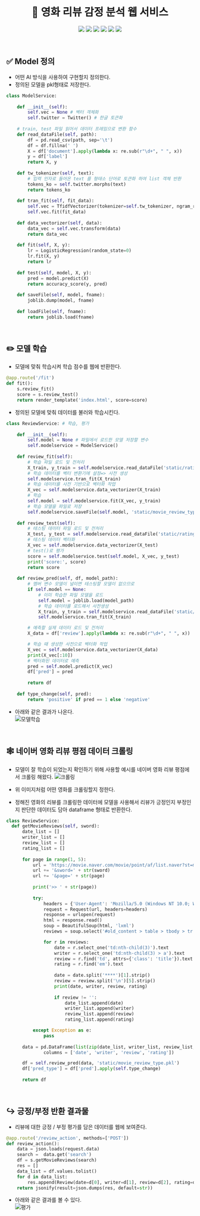 <div align="center">

  # 🎥 영화 리뷰 감정 분석 웹 서비스
<p>
  <img src="https://img.shields.io/badge/html-de4b25?style=flat&logo=html5&logoColor=white"/>
  <img src="https://img.shields.io/badge/css3-2891ca?style=flat&logo=css3&logoColor=white"/>
  <img src="https://img.shields.io/badge/jquery-0766a8?style=flat&logo=jquery&logoColor=white"/>
  <img src="https://img.shields.io/badge/ajax-448fc5?style=flat&logo=jquery&logoColor=white"/>
  <img src="https://img.shields.io/badge/flask-000?style=flat&logo=flask&logoColor=white"/>
  <img src="https://img.shields.io/badge/scikit learn-f09534?style=flat&logo=scikit learn&logoColor=white"/>
</p>
</div> 

<br/>

## ✅ Model 정의

- 어떤 AI 방식을 사용하여 구현할지 정의한다.
- 정의된 모델을 pkl형태로 저장한다.

```python
class ModelService:
    
    def __init__(self):
        self.vec = None # 벡터 객체화
        self.twitter = Twitter() # 한글 토큰화
    
    # train, test 파일 읽어서 데이터 프레임으로 변환 함수
    def read_dataFile(self, path):
        df = pd.read_csv(path, sep='\t')
        df = df.fillna(' ')
        X = df['document'].apply(lambda x: re.sub(r"\d+", " ", x))
        y = df['label']
        return X, y
    
    def tw_tokenizer(self, text):
        # 입력 인자로 들어온 text 를 형태소 단어로 토큰화 하여 list 객체 반환
        tokens_ko = self.twitter.morphs(text)
        return tokens_ko
    
    def tran_fit(self, fit_data):
        self.vec = TfidfVectorizer(tokenizer=self.tw_tokenizer, ngram_range=(1,2), min_df=3, max_df=0.9)
        self.vec.fit(fit_data)
    
    def data_vectorizer(self, data):
        data_vec = self.vec.transform(data)
        return data_vec
        
    def fit(self, X, y):
        lr = LogisticRegression(random_state=0)
        lr.fit(X, y)
        return lr
    
    def test(self, model, X, y):
        pred = model.predict(X)
        return accuracy_score(y, pred)
    
    def saveFile(self, model, fname):
        joblib.dump(model, fname)
        
    def loadFile(self, fname):
        return joblib.load(fname)
```

<br>

## ✏️ 모델 학습

- 모델에 맞춰 학습시켜 학습 점수를 웹에 반환한다.

```python
@app.route('/fit')  
def fit():
    s.review_fit()
    score = s.review_test()
    return render_template('index.html', score=score)
```

- 정의된 모델에 맞춰 데이터를 불러와 학습시킨다.  

```python
class ReviewService: # 학습, 평가
     
    def __init__(self):
        self.model = None # 파일에서 로드한 모델 저장할 변수
        self.modelservice = ModelService() 
        
    def review_fit(self):
        # 학습 파일 로드 및 전처리
        X_train, y_train = self.modelservice.read_dataFile('static/ratings_train.txt')
        # 학습 데이터를 벡터 변환기에 설정=> 사전 생성
        self.modelservice.tran_fit(X_train)
        # 학습 데이터를 사전 기반으로 벡터화 작업
        X_vec = self.modelservice.data_vectorizer(X_train)
        # 학습
        self.model = self.modelservice.fit(X_vec, y_train)
        # 학습 모델을 파일로 저장
        self.modelservice.saveFile(self.model, 'static/movie_review_type.pkl')
        
    def review_test(self):
        # 테스팅 데이터 파일 로드 및 전처리
        X_test, y_test = self.modelservice.read_dataFile('static/ratings_test.txt')
        # 테스팅 데이터 벡터화
        X_vec = self.modelservice.data_vectorizer(X_test)
        # test()로 평가
        score = self.modelservice.test(self.model, X_vec, y_test)
        print('score:', score)
        return score
    
    def review_pred(self, df, model_path):
        # 멤버 변수 모델이 널이면 테스팅할 모델이 없으므로
        if self.model == None:
            # 이미 학습한 파일 모델을 로드
            self.model = joblib.load(model_path)
            # 학습 데이터를 로드해서 사전생성
            X_train, y_train = self.modelservice.read_dataFile('static/ratings_train.txt')
            self.modelservice.tran_fit(X_train)

        # 예측할 실제 데이터 로드 및 전처리
        X_data = df['review'].apply(lambda x: re.sub(r"\d+", " ", x))

        # 학습 때 생성한 사전으로 벡터화 작업
        X_vec = self.modelservice.data_vectorizer(X_data)
        print(X_vec[:10])
        # 벡터화된 데이터로 예측
        pred = self.model.predict(X_vec)
        df['pred'] = pred
        
        return df
       
    def type_change(self, pred):
        return 'positive' if pred == 1 else 'negative'
```

- 아래와 같은 결과가 나온다.  
![모델학습](https://user-images.githubusercontent.com/94504613/184296490-00e4a155-ca7c-4381-b82a-5f9c9db60754.png)

<br>

## 🕸️ 네이버 영화 리뷰 평점 데이터 크롤링

- 모델이 잘 학습이 되었는지 확인하기 위해 사용할 예시를 네이버 영화 리뷰 평점에서 크롤링 해왔다.
![크롤링](https://user-images.githubusercontent.com/94504613/184297037-0fa886e1-d1b7-412d-b596-be2a38423ab9.png)

- 위 이미지처럼 어떤 영화를 크롤링할지 정한다.
- 정해진 영화의 리뷰를 크롤링한 데이터에 모델을 사용해서 리뷰가 긍정인지 부정인지 판단한 데이터도 담아 dataframe 형태로 반환한다.

```python
class ReviewService:
  def getMovieReviews(self, sword):       
      date_list = []
      writer_list = [] 
      review_list = []
      rating_list = []
      
      for page in range(1, 5):
          url = 'https://movie.naver.com/movie/point/af/list.naver?st=mcode&target=after'
          url += '&sword=' + str(sword) 
          url += '&page=' + str(page)
          
          print('>> ' + str(page))     
                  
          try: 
              headers = {'User-Agent': 'Mozilla/5.0 (Windows NT 10.0; Win64; x64) AppleWebKit/537.36 (KHTML, like Gecko) Chrome/83.0.4103.116 Safari/537.36'}
              request = Request(url, headers=headers) 
              response = urlopen(request)
              html = response.read()
              soup = BeautifulSoup(html, 'lxml')
              reviews = soup.select('#old_content > table > tbody > tr') 

              for r in reviews:
                  date = r.select_one('td:nth-child(3)').text
                  writer = r.select_one('td:nth-child(3) > a').text
                  review = r.find('td', attrs={'class': 'title'}).text
                  rating = r.find('em').text
                  
                  date = date.split('****')[1].strip()
                  review = review.split('\n')[5].strip()
                  print(date, writer, review, rating)
                  
                  if review != '':
                      date_list.append(date)
                      writer_list.append(writer)
                      review_list.append(review)
                      rating_list.append(rating)

          except Exception as e:
              pass
      
      data = pd.DataFrame(list(zip(date_list, writer_list, review_list, rating_list)), 
              columns = ['date', 'writer', 'review', 'rating'])

      df = self.review_pred(data, 'static/movie_review_type.pkl')  
      df['pred_type'] = df['pred'].apply(self.type_change) 
      
      return df
```

<br>

## ↪️ 긍정/부정 반환 결과물

- 리뷰에 대한 긍정 / 부정 평가를 담은 데이터를 웹에 보여준다. 

```python
@app.route('/review_action', methods=['POST'])
def review_action():
    data = json.loads(request.data)
    search =  data.get('search')
    df = s.getMovieReviews(search)
    res = []
    data_list = df.values.tolist()
    for d in data_list:
        res.append(Review(date=d[0], writer=d[1], review=d[2], rating=d[3], type=d[5]))
    return jsonify(result=json.dumps(res, default=str))
```

- 아래와 같은 결과를 볼 수 있다.  
![평가](https://user-images.githubusercontent.com/94504613/184296494-175e545a-f23e-4b40-b68a-63e20ebc2d32.png)